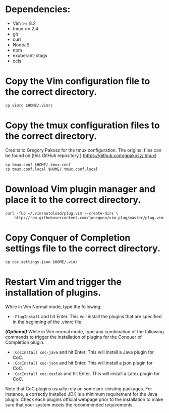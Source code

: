 # Dependencies:
* Vim >= 8.2
* tmux >= 2.4
* git
* curl
* NodeJS
* npm
* exuberant-ctags
* ccls

# Copy the Vim configuration file to the correct directory.
```
cp vimrc $HOME/.vimrc
```

# Copy the tmux configuration files to the correct directory.
Credits to Gregory Pakosz for the tmux configuration.
The original files can be found on [this GitHub repository.]
(https://github.com/gpakosz/.tmux)
```
cp tmux.conf $HOME/.tmux.conf
cp tmux.conf.local $HOME/.tmux.conf.local
```

# Download Vim plugin manager and place it to the correct directory.
```
curl -fLo ~/.vim/autoload/plug.vim --create-dirs \
	http://raw.githubusercontent.com/junegunn/vim-plug/master/plug.vim
```

# Copy Conquer of Completion settings file to the correct directory.
```
cp coc-settings.json $HOME/.vim/
```

# Restart Vim and trigger the installation of plugins.
While in Vim Normal mode, type the following:
* ```:PlugInstall``` and hit Enter.
This will install the plugins that are specified in the beginning of the .vimrc
file.

***(Optional)*** While in Vim normal mode, type any combination of the following
commands to trigger the installation of plugins for the Conquer of Completion
plugin.
* ```:CocInstall coc-java``` and hit Enter.
This will install a Java plugin for CoC.
* ```:CocInstall coc-json``` and hit Enter.
This will install a json plugin for CoC.
* ```:CocInstall coc-texlab``` and hit Enter.
This will install a Latex plugin for CoC.

Note that CoC plugins usually rely on some pre-existing packages.
For instance, a correctly installed JDK is a minimum requirement for the Java
plugin.
Check each plugins official webpage prior to the installation to make sure that
your system meets the recommended requirements.
